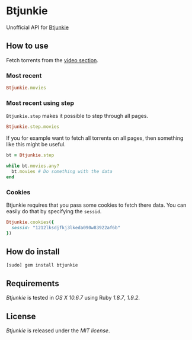 # Btjunkie

Unofficial API for [Btjunkie](http://btjunkie.org/)

## How to use

Fetch torrents from the [video section](http://btjunkie.org/browse/Video?o=72&t=0).

### Most recent

```` ruby
Btjunkie.movies
````

### Most recent using step

`Btjunkie.step` makes it possible to step through all pages.

```` ruby
Btjunkie.step.movies
````

If you for example want to fetch all torrents on all pages, then something like this might be useful.

```` ruby
bt = Btjunkie.step

while bt.movies.any?
  bt.movies # Do something with the data
end
````

### Cookies

Btjunkie requires that you pass some cookies to fetch there data.
You can easily do that by specifying the `sessid`.

```` ruby
Btjunkie.cookies({
  sessid: "1212lksdjfkj3lkeda090w83922af6b"
})
````

## How do install

    [sudo] gem install btjunkie

## Requirements

*Btjunkie* is tested in *OS X 10.6.7* using Ruby *1.8.7*, *1.9.2*.

## License

*Btjunkie* is released under the *MIT license*.